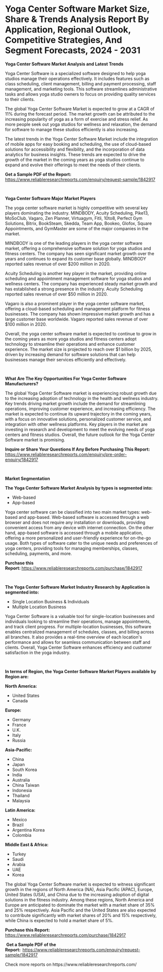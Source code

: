 <p><h1>Yoga Center Software Market Size, Share & Trends Analysis Report By Application, Regional Outlook, Competitive Strategies, And Segment Forecasts, 2024 - 2031</h1></p><p><strong>Yoga Center Software Market Analysis and Latest Trends</strong></p>
<p><p>Yoga Center Software is a specialized software designed to help yoga studios manage their operations effectively. It includes features such as class scheduling, client management, billing and payment processing, staff management, and marketing tools. This software streamlines administrative tasks and allows yoga studio owners to focus on providing quality services to their clients.</p><p>The global Yoga Center Software Market is expected to grow at a CAGR of 11% during the forecast period. The market growth can be attributed to the increasing popularity of yoga as a form of exercise and stress relief. As more people seek out yoga studios for wellness and relaxation, the demand for software to manage these studios efficiently is also increasing.</p><p>The latest trends in the Yoga Center Software Market include the integration of mobile apps for easy booking and scheduling, the use of cloud-based solutions for accessibility and flexibility, and the incorporation of data analytics for business insights. These trends are expected to drive the growth of the market in the coming years as yoga studios continue to expand and evolve their offerings to meet the needs of their clients.</p></p>
<p><strong>Get a Sample PDF of the Report:&nbsp;</strong> <a href="https://www.reliableresearchreports.com/enquiry/request-sample/1842917">https://www.reliableresearchreports.com/enquiry/request-sample/1842917</a></p>
<p>&nbsp;</p>
<p><strong>Yoga Center Software Major Market Players</strong></p>
<p><p>The yoga center software market is highly competitive with several key players dominating the industry. MINDBODY, Acuity Scheduling, Pike13, MoSoClub, Vagaro, Zen Planner, Virtuagym, Fitli, 10to8, Perfect Gym Solutions, Bitrix, BookSteam, Skedda, Team App, Bookeo, Glofox, Square Appointments, and GymMaster are some of the major companies in the market.</p><p>MINDBODY is one of the leading players in the yoga center software market, offering a comprehensive software solution for yoga studios and fitness centers. The company has seen significant market growth over the years and continues to expand its customer base globally. MINDBODY reported sales revenue of over $200 million in 2020.</p><p>Acuity Scheduling is another key player in the market, providing online scheduling and appointment management software for yoga studios and wellness centers. The company has experienced steady market growth and has established a strong presence in the industry. Acuity Scheduling reported sales revenue of over $50 million in 2020.</p><p>Vagaro is also a prominent player in the yoga center software market, offering a cloud-based scheduling and management platform for fitness businesses. The company has shown impressive market growth and has a large customer base worldwide. Vagaro reported sales revenue of over $100 million in 2020.</p><p>Overall, the yoga center software market is expected to continue to grow in the coming years as more yoga studios and fitness centers adopt technology to streamline their operations and enhance customer experience. The market size is projected to reach over $1 billion by 2025, driven by increasing demand for software solutions that can help businesses manage their services efficiently and effectively.</p></p>
<p>&nbsp;</p>
<p><strong>What Are The Key Opportunities For Yoga Center Software Manufacturers?</strong></p>
<p><p>The global Yoga Center Software market is experiencing robust growth due to the increasing adoption of technology in the health and wellness industry. Key trends driving market growth include the demand for streamlining operations, improving customer experience, and increasing efficiency. The market is expected to continue its upward trajectory in the coming years, with a focus on innovative solutions, personalized customer service, and integration with other wellness platforms. Key players in the market are investing in research and development to meet the evolving needs of yoga centers and fitness studios. Overall, the future outlook for the Yoga Center Software market is promising.</p></p>
<p><strong>Inquire or Share Your Questions If Any Before Purchasing This Report:</strong> <a href="https://www.reliableresearchreports.com/enquiry/pre-order-enquiry/1842917">https://www.reliableresearchreports.com/enquiry/pre-order-enquiry/1842917</a></p>
<p>&nbsp;</p>
<p><strong>Market Segmentation</strong></p>
<p><strong>The Yoga Center Software Market Analysis by types is segmented into:</strong></p>
<p><ul><li>Web-based</li><li>App-based</li></ul></p>
<p><p>Yoga center software can be classified into two main market types: web-based and app-based. Web-based software is accessed through a web browser and does not require any installation or downloads, providing convenient access from any device with internet connection. On the other hand, app-based software is accessed through a mobile application, offering a more personalized and user-friendly experience for on-the-go usage. Both types of software cater to the unique needs and preferences of yoga centers, providing tools for managing memberships, classes, scheduling, payments, and more.</p></p>
<p><strong>Purchase this Report:&nbsp;</strong><a href="https://www.reliableresearchreports.com/purchase/1842917">https://www.reliableresearchreports.com/purchase/1842917</a></p>
<p>&nbsp;</p>
<p><strong>The Yoga Center Software Market Industry Research by Application is segmented into:</strong></p>
<p><ul><li>Single Location Business & Individuals</li><li>Multiple Location Business</li></ul></p>
<p><p>Yoga Center Software is a valuable tool for single-location businesses and individuals looking to streamline their operations, manage appointments, and track client progress. For multiple-location businesses, this software enables centralized management of schedules, classes, and billing across all branches. It also provides a real-time overview of each location's performance and allows for seamless communication between staff and clients. Overall, Yoga Center Software enhances efficiency and customer satisfaction in the yoga industry.</p></p>
<p>&nbsp;</p>
<p><strong>In terms of Region, the Yoga Center Software Market Players available by Region are:</strong></p>
<p>
    <p> <strong> North America: </strong>
        <ul>
            <li>United States</li>
            <li>Canada</li>
        </ul>
        </p> 
    <p> <strong> Europe: </strong>
        <ul>
            <li>Germany</li>
            <li>France</li>
            <li>U.K.</li>
            <li>Italy</li>
            <li>Russia</li>
        </ul>
        </p> 
    <p> <strong> Asia-Pacific: </strong>
        <ul>
            <li>China</li>
            <li>Japan</li>
            <li>South Korea</li>
            <li>India</li>
            <li>Australia</li>
            <li>China Taiwan</li>
            <li>Indonesia</li>
            <li>Thailand</li>
            <li>Malaysia</li>
        </ul>
        </p> 
    <p> <strong> Latin America: </strong>
        <ul>
            <li>Mexico</li>
            <li>Brazil</li>
            <li>Argentina Korea</li>
            <li>Colombia</li>
        </ul>
        </p> 
    <p> <strong> Middle East & Africa: </strong>
        <ul>
            <li>Turkey</li>
            <li>Saudi</li>
            <li>Arabia</li>
            <li>UAE</li>
            <li>Korea</li>
        </ul>
    </p>
    </p>
<p><p>The global Yoga Center Software market is expected to witness significant growth in the regions of North America (NA), Asia Pacific (APAC), Europe, United States (USA), and China due to the increasing adoption of digital solutions in the fitness industry. Among these regions, North America and Europe are anticipated to dominate the market with a market share of 35% and 25% respectively. Asia Pacific and the United States are also expected to contribute significantly with market shares of 20% and 15% respectively, while China is expected to hold a market share of 5%.</p></p>
<p><strong>Purchase this Report: </strong><a href="https://www.reliableresearchreports.com/purchase/1842917">https://www.reliableresearchreports.com/purchase/1842917</a></p>
<p>&nbsp;<strong>Get a Sample PDF of the Report:&nbsp;&nbsp;</strong><a href="https://www.reliableresearchreports.com/enquiry/request-sample/1842917">https://www.reliableresearchreports.com/enquiry/request-sample/1842917</a></p>
<p><strong></strong></p>
<p>Check more reports on https://www.reliableresearchreports.com/</p>